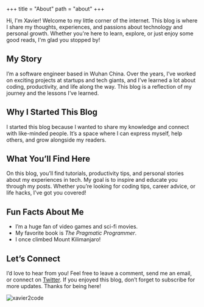 +++
title = "About"
path = "about"
+++

Hi, I'm Xavier! Welcome to my little corner of the internet. This blog is where I share my thoughts, experiences, and passions about technology and personal growth. Whether you're here to learn, explore, or just enjoy some good reads, I'm glad you stopped by!

## My Story

I’m a software engineer based in Wuhan China. Over the years, I’ve worked on exciting projects at startups and tech giants, and I’ve learned a lot about coding, productivity, and life along the way. This blog is a reflection of my journey and the lessons I’ve learned.

## Why I Started This Blog

I started this blog because I wanted to share my knowledge and connect with like-minded people. It’s a space where I can express myself, help others, and grow alongside my readers.

## What You’ll Find Here

On this blog, you’ll find tutorials, productivity tips, and personal stories about my experiences in tech. My goal is to inspire and educate you through my posts. Whether you’re looking for coding tips, career advice, or life hacks, I’ve got you covered!

## Fun Facts About Me

- I’m a huge fan of video games and sci-fi movies.
- My favorite book is *The Pragmatic Programmer*.
- I once climbed Mount Kilimanjaro!

## Let’s Connect

I’d love to hear from you! Feel free to leave a comment, send me an email, or connect on [Twitter](https://twitter.com/yourhandle). If you enjoyed this blog, don’t forget to subscribe for more updates. Thanks for being here!

![xavier2code](avatar.svg)
